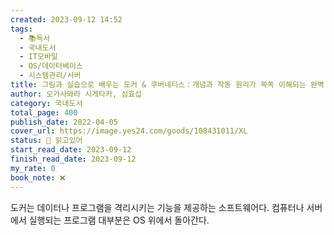 ```yaml
---
created: 2023-09-12 14:52
tags:
  - 📚독서
  - 국내도서
  - IT모바일
  - OS/데이터베이스
  - 시스템관리/서버
title: 그림과 실습으로 배우는 도커 & 쿠버네티스：개념과 작동 원리가 쏙쏙 이해되는 완벽 입문서
author: 오가사와라 시게타카, 심효섭
category: 국내도서
total_page: 400
publish_date: 2022-04-05
cover_url: https://image.yes24.com/goods/108431011/XL
status: 📖 읽고있어
start_read_date: 2023-09-12
finish_read_date: 2023-09-12
my_rate: 0
book_note: ❌
---
```

도커는 데이터나 프로그램을 격리시키는 기능을 제공하는 소프트웨어다.
컴퓨터나 서버에서 실행되는 프로그램 대부분은 OS 위에서 돌아간다.

